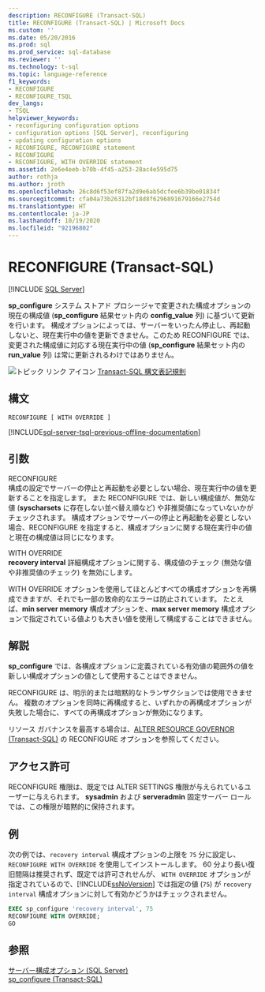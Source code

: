 ```yaml
---
description: RECONFIGURE (Transact-SQL)
title: RECONFIGURE (Transact-SQL) | Microsoft Docs
ms.custom: ''
ms.date: 05/20/2016
ms.prod: sql
ms.prod_service: sql-database
ms.reviewer: ''
ms.technology: t-sql
ms.topic: language-reference
f1_keywords:
- RECONFIGURE
- RECONFIGURE_TSQL
dev_langs:
- TSQL
helpviewer_keywords:
- reconfiguring configuration options
- configuration options [SQL Server], reconfiguring
- updating configuration options
- RECONFIGURE, RECONFIGURE statement
- RECONFIGURE
- RECONFIGURE, WITH OVERRIDE statement
ms.assetid: 2e6e4eeb-b70b-4f45-a253-28ac4e595d75
author: rothja
ms.author: jroth
ms.openlocfilehash: 26c8d6f53ef87fa2d9e6ab5dcfee6b39be01834f
ms.sourcegitcommit: cfa04a73b26312bf18d8f6296891679166e2754d
ms.translationtype: HT
ms.contentlocale: ja-JP
ms.lasthandoff: 10/19/2020
ms.locfileid: "92196802"
---
```

# <a name="reconfigure-transact-sql"></a>RECONFIGURE (Transact-SQL)
[!INCLUDE [SQL Server](../../includes/applies-to-version/sqlserver.md)]

  **sp_configure** システム ストアド プロシージャで変更された構成オプションの現在の構成値 (**sp_configure** 結果セット内の **config_value** 列) に基づいて更新を行います。 構成オプションによっては、サーバーをいったん停止し、再起動しないと、現在実行中の値を更新できません。このため RECONFIGURE では、変更された構成値に対応する現在実行中の値 (**sp_configure** 結果セット内の **run_value** 列) は常に更新されるわけではありません。    
    
 ![トピック リンク アイコン](../../database-engine/configure-windows/media/topic-link.gif "トピック リンク アイコン") [Transact-SQL 構文表記規則](../../t-sql/language-elements/transact-sql-syntax-conventions-transact-sql.md)    
    
## <a name="syntax"></a>構文    
    
```syntaxsql
RECONFIGURE [ WITH OVERRIDE ]    
```    
    
[!INCLUDE[sql-server-tsql-previous-offline-documentation](../../includes/sql-server-tsql-previous-offline-documentation.md)]

## <a name="arguments"></a>引数
 RECONFIGURE    
 構成の設定でサーバーの停止と再起動を必要としない場合、現在実行中の値を更新することを指定します。 また RECONFIGURE では、新しい構成値が、無効な値 (**syscharsets** に存在しない並べ替え順など) や非推奨値になっていないかがチェックされます。 構成オプションでサーバーの停止と再起動を必要としない場合、RECONFIGURE を指定すると、構成オプションに関する現在実行中の値と現在の構成値は同じになります。    
    
 WITH OVERRIDE    
 **recovery interval** 詳細構成オプションに関する、構成値のチェック (無効な値や非推奨値のチェック) を無効にします。    
    
 WITH OVERRIDE オプションを使用してほとんどすべての構成オプションを再構成できますが、それでも一部の致命的なエラーは防止されています。 たとえば、**min server memory** 構成オプションを、**max server memory** 構成オプションで指定されている値よりも大きい値を使用して構成することはできません。
      
## <a name="remarks"></a>解説    
 **sp_configure** では、各構成オプションに定義されている有効値の範囲外の値を新しい構成オプションの値として使用することはできません。    
    
 RECONFIGURE は、明示的または暗黙的なトランザクションでは使用できません。 複数のオプションを同時に再構成すると、いずれかの再構成オプションが失敗した場合に、すべての再構成オプションが無効になります。    
    
 リソース ガバナンスを最高する場合は、[ALTER RESOURCE GOVERNOR &#40;Transact-SQL&#41;](../../t-sql/statements/alter-resource-governor-transact-sql.md) の RECONFIGURE オプションを参照してください。    
    
## <a name="permissions"></a>アクセス許可    
 RECONFIGURE 権限は、既定では ALTER SETTINGS 権限が与えられているユーザーに与えられます。 **sysadmin** および **serveradmin** 固定サーバー ロールでは、この権限が暗黙的に保持されます。    
    
## <a name="examples"></a>例    
 次の例では、`recovery interval` 構成オプションの上限を `75` 分に設定し、`RECONFIGURE WITH OVERRIDE` を使用してインストールします。 60 分より長い復旧間隔は推奨されず、既定では許可されせんが、 `WITH OVERRIDE` オプションが指定されているので、[!INCLUDE[ssNoVersion](../../includes/ssnoversion-md.md)] では指定の値 (`75`) が `recovery interval` 構成オプションに対して有効かどうかはチェックされません。    
    
```sql    
EXEC sp_configure 'recovery interval', 75    
RECONFIGURE WITH OVERRIDE;    
GO    
```    
    
## <a name="see-also"></a>参照    
 [サーバー構成オプション &#40;SQL Server&#41;](../../database-engine/configure-windows/server-configuration-options-sql-server.md)     
 [sp_configure &#40;Transact-SQL&#41;](../../relational-databases/system-stored-procedures/sp-configure-transact-sql.md)    
    
  

